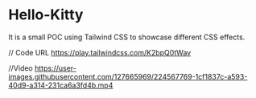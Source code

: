 # Hello-Kitty
It is a small POC using Tailwind CSS to showcase different CSS effects.

// Code URL
https://play.tailwindcss.com/K2bpQ0tWav

//Video
https://user-images.githubusercontent.com/127665969/224567769-1cf1837c-a593-40d9-a314-231ca6a3fd4b.mp4

